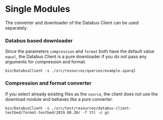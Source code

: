# Single Modules

The converter and downloader of the Databus Client can be used separately.

### Databus based downloader

Since the parameters `compression` and `format` both have the default value `equal`, the Databus Client is a pure downloader if you do not pass any arguments for compression and format.
```
bin/DatabusClient -s ./src/resources/queries/example.sparql
```

### Compression and format converter

If you select already existing files as the `source`, the client does not use the download module and behaves like a pure converter.

```
bin/DatabusClient -s ./src/test/resources/databus-client-testbed/format-testbed/2019.08.30/ -f ttl -c gz
```
